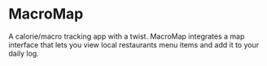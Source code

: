 # MacroMap

A calorie/macro tracking app with a twist. MacroMap integrates a map interface that lets you view local restaurants menu items and add it to your daily log.
